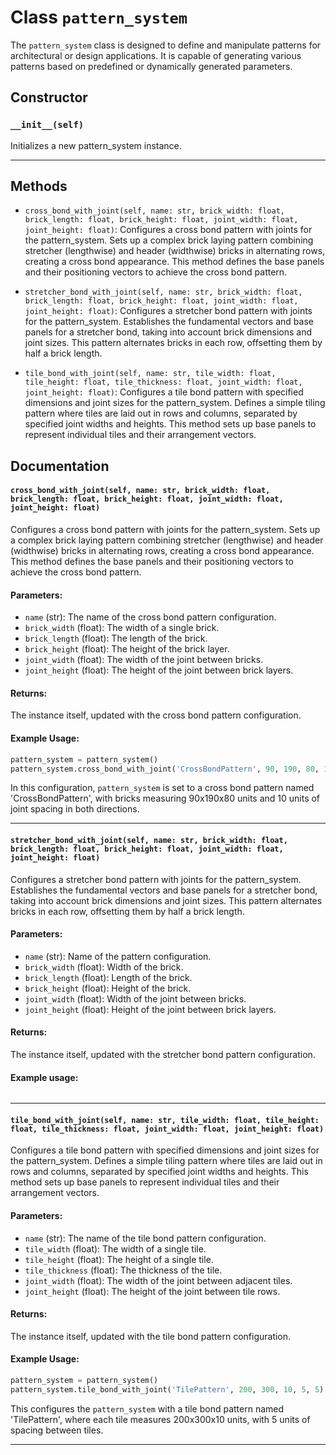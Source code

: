# Class `pattern_system`
The `pattern_system` class is designed to define and manipulate patterns for architectural or design applications. It is capable of generating various patterns based on predefined or dynamically generated parameters.

## Constructor

### `__init__(self)`
Initializes a new pattern_system instance.

---


## Methods

- `cross_bond_with_joint(self, name: str, brick_width: float, brick_length: float, brick_height: float, joint_width: float, joint_height: float)`: Configures a cross bond pattern with joints for the pattern_system.
        Sets up a complex brick laying pattern combining stretcher (lengthwise) and header (widthwise) bricks in alternating rows, creating a cross bond appearance. This method defines the base panels and their positioning vectors to achieve the cross bond pattern.

        

- `stretcher_bond_with_joint(self, name: str, brick_width: float, brick_length: float, brick_height: float, joint_width: float, joint_height: float)`: Configures a stretcher bond pattern with joints for the pattern_system.
        Establishes the fundamental vectors and base panels for a stretcher bond, taking into account brick dimensions and joint sizes. This pattern alternates bricks in each row, offsetting them by half a brick length.

        

- `tile_bond_with_joint(self, name: str, tile_width: float, tile_height: float, tile_thickness: float, joint_width: float, joint_height: float)`: Configures a tile bond pattern with specified dimensions and joint sizes for the pattern_system.
        Defines a simple tiling pattern where tiles are laid out in rows and columns, separated by specified joint widths and heights. This method sets up base panels to represent individual tiles and their arrangement vectors.

        


## Documentation

#### `cross_bond_with_joint(self, name: str, brick_width: float, brick_length: float, brick_height: float, joint_width: float, joint_height: float)`

Configures a cross bond pattern with joints for the pattern_system.
Sets up a complex brick laying pattern combining stretcher (lengthwise) and header (widthwise) bricks in alternating rows, creating a cross bond appearance. This method defines the base panels and their positioning vectors to achieve the cross bond pattern.

#### Parameters:
- `name` (str): The name of the cross bond pattern configuration.
- `brick_width` (float): The width of a single brick.
- `brick_length` (float): The length of the brick.
- `brick_height` (float): The height of the brick layer.
- `joint_width` (float): The width of the joint between bricks.
- `joint_height` (float): The height of the joint between brick layers.

#### Returns:
The instance itself, updated with the cross bond pattern configuration.

#### Example Usage:
```python
pattern_system = pattern_system()
pattern_system.cross_bond_with_joint('CrossBondPattern', 90, 190, 80, 10, 10)
```
In this configuration, `pattern_system` is set to a cross bond pattern named 'CrossBondPattern', with bricks measuring 90x190x80 units and 10 units of joint spacing in both directions.


---

#### `stretcher_bond_with_joint(self, name: str, brick_width: float, brick_length: float, brick_height: float, joint_width: float, joint_height: float)`

Configures a stretcher bond pattern with joints for the pattern_system.
Establishes the fundamental vectors and base panels for a stretcher bond, taking into account brick dimensions and joint sizes. This pattern alternates bricks in each row, offsetting them by half a brick length.

#### Parameters:
- `name` (str): Name of the pattern configuration.
- `brick_width` (float): Width of the brick.
- `brick_length` (float): Length of the brick.
- `brick_height` (float): Height of the brick.
- `joint_width` (float): Width of the joint between bricks.
- `joint_height` (float): Height of the joint between brick layers.

#### Returns:
The instance itself, updated with the stretcher bond pattern configuration.

#### Example usage:
```python

```


---

#### `tile_bond_with_joint(self, name: str, tile_width: float, tile_height: float, tile_thickness: float, joint_width: float, joint_height: float)`

Configures a tile bond pattern with specified dimensions and joint sizes for the pattern_system.
Defines a simple tiling pattern where tiles are laid out in rows and columns, separated by specified joint widths and heights. This method sets up base panels to represent individual tiles and their arrangement vectors.

#### Parameters:
- `name` (str): The name of the tile bond pattern configuration.
- `tile_width` (float): The width of a single tile.
- `tile_height` (float): The height of a single tile.
- `tile_thickness` (float): The thickness of the tile.
- `joint_width` (float): The width of the joint between adjacent tiles.
- `joint_height` (float): The height of the joint between tile rows.

#### Returns:
The instance itself, updated with the tile bond pattern configuration.

#### Example Usage:
```python
pattern_system = pattern_system()
pattern_system.tile_bond_with_joint('TilePattern', 200, 300, 10, 5, 5)
```
This configures the `pattern_system` with a tile bond pattern named 'TilePattern', where each tile measures 200x300x10 units, with 5 units of spacing between tiles.


---

